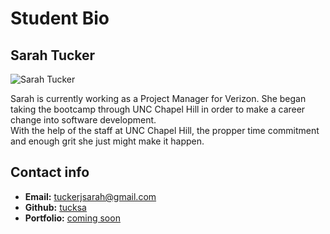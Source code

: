 <!DOCTYPE html>
<html>
<head>
    <title>My Student Bio</title>
    <meta name= "keywords" content= "BCS, Sarah Tucker, Student info">
</head>

<body>
    <h1> Student Bio</h1>
    <h2>Sarah Tucker</h2>
    <img src ="https://placehold.it/200x200" alt= "Sarah Tucker">
    <br>
    <p>Sarah is currently working as a Project Manager for Verizon. She began taking the bootcamp through UNC Chapel Hill in order to make a career change into software development. 
    <br>
    With the help of the staff at UNC Chapel Hill, the propper time commitment and enough grit she just might make it happen.
    </p>
    <h2>Contact info</h2>
    <ul>
        <li><strong>Email:</strong> <a href="tuckerjsarah@gmail.com">tuckerjsarah@gmail.com</a></li>
        <li><strong>Github:</strong> <a href= "tucksa"> tucksa </a></li>
        <li><strong>Portfolio:</strong> <a href="#">coming soon</a></li>
    </ul>
</body>
</html>